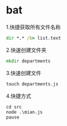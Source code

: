 # bat

1.快捷获取所有文件名称

```bat
dir *.* /b> list.text
```

2.快速创建文件夹

```bat
mkdir departments 
```

3.快速创建文件

```bat
touch departments.js
```

4.快捷方式

```
cd src 
node .\mian.js
pause
```